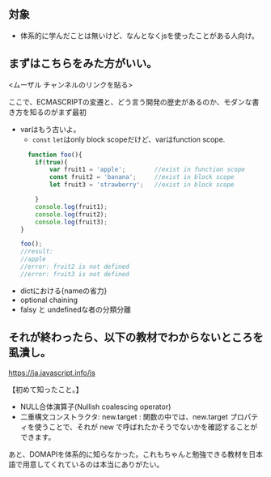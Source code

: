 

## 対象
- 体系的に学んだことは無いけど、なんとなくjsを使ったことがある人向け。


## まずはこちらをみた方がいい。
<ムーザル チャンネルのリンクを貼る>

ここで、ECMASCRIPTの変遷と、どう言う開発の歴史があるのか、モダンな書き方を知るのがまず最初

- varはもう古いよ。
  - `const` `let`はonly block scopeだけど、varはfunction scope.
  ```js
    function foo(){
      if(true){
          var fruit1 = 'apple';        //exist in function scope
          const fruit2 = 'banana';     //exist in block scope
          let fruit3 = 'strawberry';   //exist in block scope

      }
      console.log(fruit1);
      console.log(fruit2);
      console.log(fruit3);
  }

  foo();
  //result:
  //apple
  //error: fruit2 is not defined
  //error: fruit3 is not defined
  ```
- dictにおける{nameの省力}
- optional chaining
- falsy と undefinedな者の分類分離


## それが終わったら、以下の教材でわからないところを虱潰し。

https://ja.javascript.info/js

【初めて知ったこと。】

- NULL合体演算子(Nullish coalescing operator)
- 二重構文コンストラクタ: new.target : 関数の中では、new.target プロパティを使うことで、それが new で呼ばれたかそうでないかを確認することができます。



あと、DOMAPIを体系的に知らなかった。これもちゃんと勉強できる教材を日本語で用意してくれているのは本当にありがたい。

